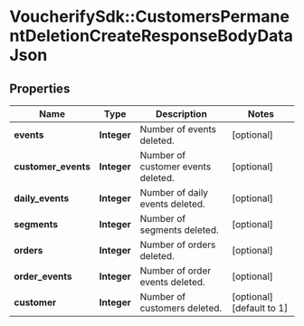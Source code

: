 # VoucherifySdk::CustomersPermanentDeletionCreateResponseBodyDataJson

## Properties

| Name | Type | Description | Notes |
| ---- | ---- | ----------- | ----- |
| **events** | **Integer** | Number of events deleted. | [optional] |
| **customer_events** | **Integer** | Number of customer events deleted. | [optional] |
| **daily_events** | **Integer** | Number of daily events deleted. | [optional] |
| **segments** | **Integer** | Number of segments deleted. | [optional] |
| **orders** | **Integer** | Number of orders deleted. | [optional] |
| **order_events** | **Integer** | Number of order events deleted. | [optional] |
| **customer** | **Integer** | Number of customers deleted. | [optional][default to 1] |

